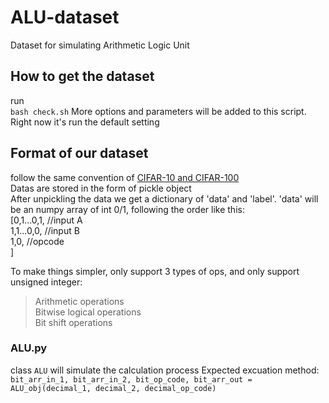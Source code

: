 # ALU-dataset
Dataset for simulating Arithmetic Logic Unit

## How to get the dataset
run\
`bash check.sh`
More options and parameters will be added to this script. Right now it's run the default setting

## Format of our dataset
follow the same convention of [CIFAR-10 and CIFAR-100](https://www.cs.toronto.edu/~kriz/cifar.html)\
Datas are stored in the form of pickle object\
After unpickling the data we get a dictionary of 'data' and 'label'.
'data' will be an numpy array of int 0/1, following the order like this:\
[0,1...0,1, //input A  
 1,1...0,0, //input B  
 1,0,        //opcode  
]

To make things simpler, only support 3 types of ops, and only support unsigned integer:
> Arithmetic operations\
> Bitwise logical operations\
> Bit shift operations

### ALU.py
class `ALU` will simulate the calculation process
Expected excuation method:\
`bit_arr_in_1, bit_arr_in_2, bit_op_code, bit_arr_out = ALU_obj(decimal_1, decimal_2, decimal_op_code)`


